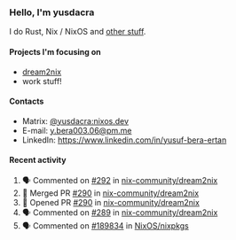 ### Hello, I'm yusdacra

I do Rust, Nix / NixOS and [other stuff](https://gaze.systems/).

#### Projects I'm focusing on

- [dream2nix](https://github.com/nix-community/dream2nix)
- work stuff!

#### Contacts

- Matrix: [@yusdacra:nixos.dev](https://matrix.to/#/@yusdacra:nixos.dev)
- E-mail: y.bera003.06@pm.me
- LinkedIn: https://www.linkedin.com/in/yusuf-bera-ertan

#### Recent activity

<!--START_SECTION:activity-->
1. 🗣 Commented on [#292](https://github.com/nix-community/dream2nix/issues/292) in [nix-community/dream2nix](https://github.com/nix-community/dream2nix)
2. 🎉 Merged PR [#290](https://github.com/nix-community/dream2nix/pull/290) in [nix-community/dream2nix](https://github.com/nix-community/dream2nix)
3. 💪 Opened PR [#290](https://github.com/nix-community/dream2nix/pull/290) in [nix-community/dream2nix](https://github.com/nix-community/dream2nix)
4. 🗣 Commented on [#289](https://github.com/nix-community/dream2nix/issues/289) in [nix-community/dream2nix](https://github.com/nix-community/dream2nix)
5. 🗣 Commented on [#189834](https://github.com/NixOS/nixpkgs/issues/189834) in [NixOS/nixpkgs](https://github.com/NixOS/nixpkgs)
<!--END_SECTION:activity-->

